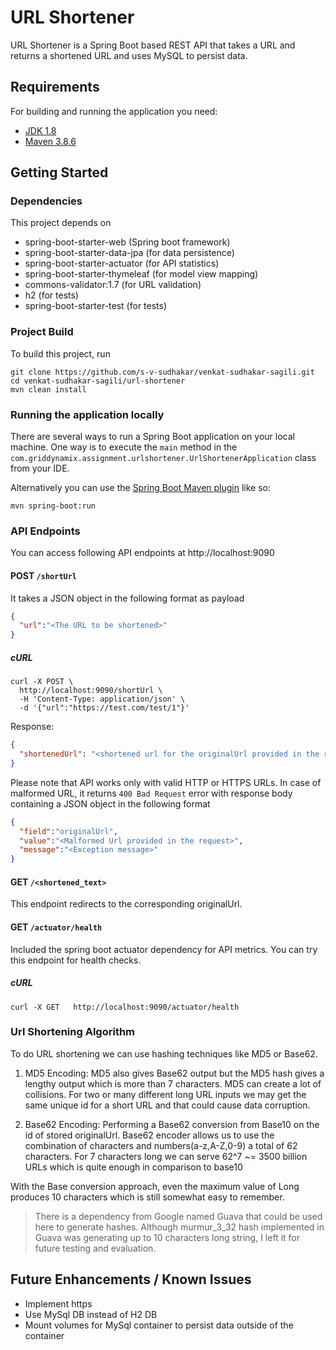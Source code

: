 # URL Shortener

URL Shortener is a Spring Boot based REST API that takes a URL and returns a shortened URL and uses MySQL to persist data.

## Requirements
For building and running the application you need:

- [JDK 1.8](https://docs.aws.amazon.com/corretto/latest/corretto-8-ug/downloads-list.html)
- [Maven 3.8.6](https://maven.apache.org)


## Getting Started

### Dependencies

This project depends on 
* spring-boot-starter-web (Spring boot framework)
* spring-boot-starter-data-jpa (for data persistence)
* spring-boot-starter-actuator (for API statistics)
* spring-boot-starter-thymeleaf (for model view mapping)
* commons-validator:1.7 (for URL validation)
* h2 (for tests)
* spring-boot-starter-test (for tests)

### Project Build

To build this project, run

```shell script
git clone https://github.com/s-v-sudhakar/venkat-sudhakar-sagili.git
cd venkat-sudhakar-sagili/url-shortener
mvn clean install
```

### Running the application locally

There are several ways to run a Spring Boot application on your local machine. One way is to execute the `main` method in the `com.griddynamix.assignment.urlshortener.UrlShortenerApplication` class from your IDE.

Alternatively you can use the [Spring Boot Maven plugin](https://docs.spring.io/spring-boot/docs/current/reference/html/build-tool-plugins-maven-plugin.html) like so:

```shell
mvn spring-boot:run
```

### API Endpoints

You can access following API endpoints at http://localhost:9090

#### POST `/shortUrl`
It takes a JSON object in the following format as payload

```json
{
  "url":"<The URL to be shortened>"
}
```

##### cURL

```shell script
curl -X POST \
  http://localhost:9090/shortUrl \
  -H 'Content-Type: application/json' \
  -d '{"url":"https://test.com/test/1"}'
```

Response:

```json
{
  "shortenedUrl": "<shortened url for the originalUrl provided in the request payload>"
}
```

Please note that API works only with valid HTTP or HTTPS URLs. In case of malformed URL, it returns `400 Bad Request` error with response body containing a JSON object in the following format

```json
{
  "field":"originalUrl",
  "value":"<Malformed Url provided in the request>",
  "message":"<Exception message>"
}
```

#### GET `/<shortened_text>`

This endpoint redirects to the corresponding originalUrl.

#### GET `/actuator/health`

Included the spring boot actuator dependency for API metrics. You can try this endpoint for health checks.

##### cURL

```shell script
curl -X GET   http://localhost:9090/actuator/health
```
### Url Shortening Algorithm

To do URL shortening we can use hashing techniques like MD5 or Base62.

1. MD5 Encoding: MD5 also gives Base62 output but the MD5 hash gives a lengthy output which is more than 7 characters. MD5 can create a lot of collisions. For two or many different long URL inputs we may get the same unique id for a short URL and that could cause data corruption.

2. Base62 Encoding: Performing a Base62 conversion from Base10 on the id of stored originalUrl. Base62 encoder allows us to use the combination of characters and numbers(a-z,A-Z,0-9) a total of 62 characters. For 7 characters long we can serve 62^7 ~= 3500 billion URLs which is quite enough in comparison to base10

With the Base conversion approach, even the maximum value of Long produces 10 characters which is still somewhat easy to remember. 

> There is a dependency from Google named Guava that could be used here to generate hashes. Although murmur_3_32 hash implemented in Guava was generating up to 10 characters long string, I left it for future testing and evaluation.

## Future Enhancements / Known Issues
* Implement https
* Use MySql DB instead of H2 DB
* Mount volumes for MySql container to persist data outside of the container